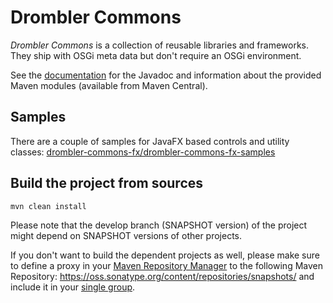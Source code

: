 # Drombler Commons

*Drombler Commons* is a collection of reusable libraries and frameworks. They ship with OSGi meta data but don't require an OSGi environment.

See the [documentation](https://www.drombler.org/drombler-commons) for the Javadoc and information about the provided Maven modules (available from Maven Central).

## Samples
There are a couple of samples for JavaFX based controls and utility classes: [drombler-commons-fx/drombler-commons-fx-samples](drombler-commons-fx/drombler-commons-fx-samples)
## Build the project from sources
```bash
mvn clean install
```
Please note that the develop branch (SNAPSHOT version) of the project might depend on SNAPSHOT versions of other projects.

If you don't want to build the dependent projects as well, please make sure to define a proxy in your [Maven Repository Manager](https://maven.apache.org/repository-management.html) to the following Maven Repository: https://oss.sonatype.org/content/repositories/snapshots/ and include it in your [single group](https://help.sonatype.com/repomanager3/formats/maven-repositories#MavenRepositories-ConfiguringApacheMaven).
